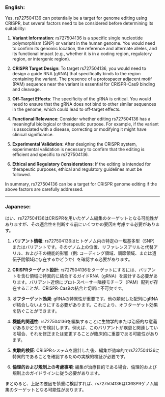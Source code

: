 ### English:
Yes, rs727504136 can potentially be a target for genome editing using CRISPR, but several factors need to be considered before determining its suitability:

1. **Variant Information**: rs727504136 is a specific single nucleotide polymorphism (SNP) or variant in the human genome. You would need to confirm its genomic location, the reference and alternate alleles, and its functional impact (e.g., whether it is in a coding region, regulatory region, or intergenic region).

2. **CRISPR Target Design**: To target rs727504136, you would need to design a guide RNA (gRNA) that specifically binds to the region containing the variant. The presence of a protospacer adjacent motif (PAM) sequence near the variant is essential for CRISPR-Cas9 binding and cleavage.

3. **Off-Target Effects**: The specificity of the gRNA is critical. You would need to ensure that the gRNA does not bind to other similar sequences in the genome, which could lead to off-target effects.

4. **Functional Relevance**: Consider whether editing rs727504136 has a meaningful biological or therapeutic purpose. For example, if the variant is associated with a disease, correcting or modifying it might have clinical significance.

5. **Experimental Validation**: After designing the CRISPR system, experimental validation is necessary to confirm that the editing is efficient and specific to rs727504136.

6. **Ethical and Regulatory Considerations**: If the editing is intended for therapeutic purposes, ethical and regulatory guidelines must be followed.

In summary, rs727504136 can be a target for CRISPR genome editing if the above factors are carefully addressed.

---

### Japanese:
はい、rs727504136はCRISPRを用いたゲノム編集のターゲットとなる可能性がありますが、その適合性を判断する前にいくつかの要因を考慮する必要があります。

1. **バリアント情報**: rs727504136はヒトゲノム内の特定の一塩基多型（SNP）またはバリアントです。そのゲノム上の位置、リファレンスアリルと代替アリル、およびその機能的影響（例: コーディング領域、調節領域、または遺伝子間領域に存在するかどうか）を確認する必要があります。

2. **CRISPRターゲット設計**: rs727504136をターゲットにするには、バリアントを含む領域に特異的に結合するガイドRNA（gRNA）を設計する必要があります。バリアント近傍にプロトスペーサー隣接モチーフ（PAM）配列が存在することが、CRISPR-Cas9の結合と切断に不可欠です。

3. **オフターゲット効果**: gRNAの特異性が重要です。他の類似した配列にgRNAが結合しないようにする必要があります。これにより、オフターゲット効果を防ぐことができます。

4. **機能的関連性**: rs727504136を編集することに生物学的または治療的な意義があるかどうかを検討します。例えば、このバリアントが疾患と関連している場合、それを修正または変更することが臨床的に重要である可能性があります。

5. **実験的検証**: CRISPRシステムを設計した後、編集が効率的でrs727504136に特異的であることを確認するための実験的検証が必要です。

6. **倫理的および規制上の考慮事項**: 編集が治療目的である場合、倫理的および規制上のガイドラインに従う必要があります。

まとめると、上記の要因を慎重に検討すれば、rs727504136はCRISPRゲノム編集のターゲットとなる可能性があります。